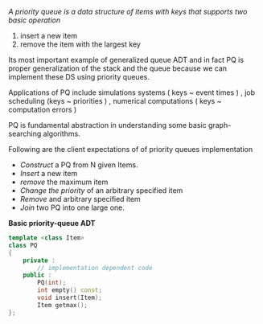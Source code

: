 *A priority queue is a data structure of items with keys that supports two basic operation*

1. insert a new item
2. remove the item with the largest key

Its most important example of generalized queue ADT and in fact PQ is proper generalization of the stack and the queue because we can implement these DS using priority queues.

Applications of PQ include simulations systems ( keys ~ event times ) , job scheduling (keys ~ priorities ) , numerical computations ( keys ~ computation errors )

PQ is fundamental abstraction in understanding some basic graph-searching algorithms.

Following are the client expectations of of priority queues implementation

- *Construct* a PQ from N given Items.
- *Insert* a new item
- *remove* the maximum item
- *Change the priority* of an arbitrary specified item
- *Remove* and arbitrary specified item
- *Join* two PQ into one large one.

 **Basic priority-queue ADT**

````c++
template <class Item>
class PQ
{
    private :
    	// implementation dependent code
    public : 
    	PQ(int);
    	int empty() const;
    	void insert(Item);
    	Item getmax();
};
````


